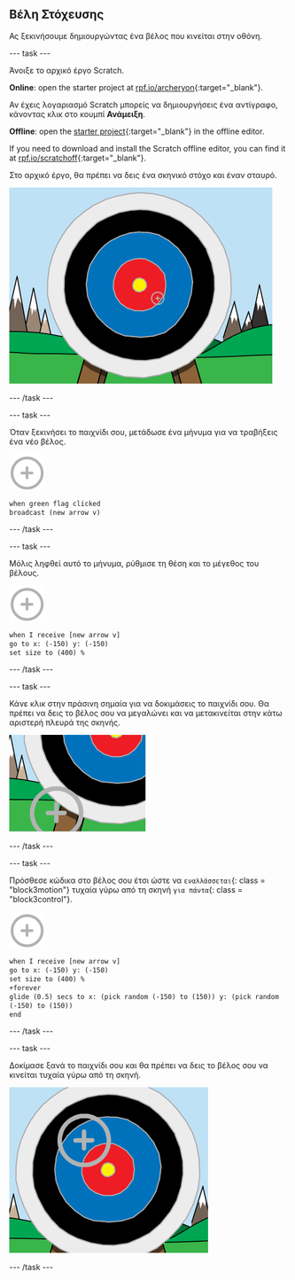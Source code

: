 ## Βέλη Στόχευσης

Ας ξεκινήσουμε δημιουργώντας ένα βέλος που κινείται στην οθόνη.

\--- task \---

Άνοιξε το αρχικό έργο Scratch.

**Online**: open the starter project at [rpf.io/archeryon](https://rpf.io/archeryon){:target="_blank"}.

Αν έχεις λογαριασμό Scratch μπορείς να δημιουργήσεις ένα αντίγραφο, κάνοντας κλικ στο κουμπί **Ανάμειξη**.

**Offline**: open the [starter project](https://rpf.io/p/en/archery-go){:target="_blank"} in the offline editor.

If you need to download and install the Scratch offline editor, you can find it at [rpf.io/scratchoff](https://rpf.io/scratchoff){:target="_blank"}.

Στο αρχικό έργο, θα πρέπει να δεις ένα σκηνικό στόχο και έναν σταυρό.

![αρχικά έργα](images/archery-starter.png)

\--- /task \---

\--- task \---

Όταν ξεκινήσει το παιχνίδι σου, μετάδωσε ένα μήνυμα για να τραβήξεις ένα νέο βέλος.

![αντικείμενο στόχος](images/target-sprite.png)

```blocks3
when green flag clicked
broadcast (new arrow v)
```

\--- /task \---

\--- task \---

Μόλις ληφθεί αυτό το μήνυμα, ρύθμισε τη θέση και το μέγεθος του βέλους.

![αντικείμενο στόχος](images/target-sprite.png)

```blocks3
when I receive [new arrow v]
go to x: (-150) y: (-150)
set size to (400) %
```

\--- /task \---

\--- task \---

Κάνε κλικ στην πράσινη σημαία για να δοκιμάσεις το παιχνίδι σου. Θα πρέπει να δεις το βέλος σου να μεγαλώνει και να μετακινείται στην κάτω αριστερή πλευρά της σκηνής.

![αντικείμενο μεγαλύτερου στόχου στο κάτω αριστερό μέρος της σκηνής](images/archery-start-test.png)

\--- /task \---

\--- task \---

Πρόσθεσε κώδικα στο βέλος σου έτσι ώστε να `εναλλάσσεται`{: class = "block3motion"} τυχαία γύρω από τη σκηνή `για πάντα`{: class = "block3control"}.

![αντικείμενο στόχος](images/target-sprite.png)

```blocks3
when I receive [new arrow v]
go to x: (-150) y: (-150)
set size to (400) %
+forever
glide (0.5) secs to x: (pick random (-150) to (150)) y: (pick random (-150) to (150))
end
```

\--- /task \---

\--- task \---

Δοκίμασε ξανά το παιχνίδι σου και θα πρέπει να δεις το βέλος σου να κινείται τυχαία γύρω από τη σκηνή.

![στόχος σε διαφορετική θέση](images/archery-glide-test.png)

\--- /task \---